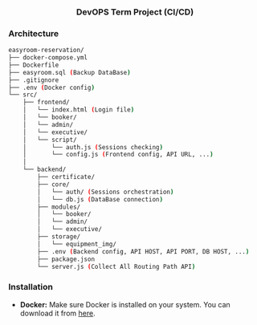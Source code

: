 <h3 align="center">
  DevOPS Term Project (CI/CD)
</h3>

### Architecture

```bash
easyroom-reservation/
├── docker-compose.yml
├── Dockerfile
├── easyroom.sql (Backup DataBase)
├── .gitignore
├── .env (Docker config)
└── src/
    ├── frontend/
    │   └── index.html (Login file)
    │   └── booker/
    │   └── admin/
    │   └── executive/
    │   └── script/
    │       └── auth.js (Sessions checking)
    │       └── config.js (Frontend config, API URL, ...)
    │
    └── backend/
        ├── certificate/
        ├── core/
        │   └── auth/ (Sessions orchestration)
        │   └── db.js (DataBase connection)
        ├── modules/
        │   └── booker/
        │   └── admin/
        │   └── executive/
        ├── storage/
        │   └── equipment_img/
        ├── .env (Backend config, API HOST, API PORT, DB HOST, ...)
        ├── package.json
        └── server.js (Collect All Routing Path API)
```

### Installation

- **Docker:** Make sure Docker is installed on your system. You can download it from [here](https://www.docker.com/get-started).
